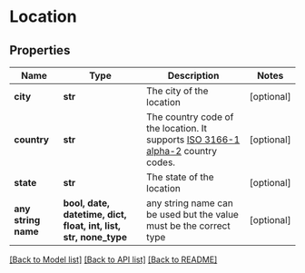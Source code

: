 # Location


## Properties
Name | Type | Description | Notes
------------ | ------------- | ------------- | -------------
**city** | **str** | The city of the location | [optional] 
**country** | **str** | The country code of the location. It supports [ISO 3166-1 alpha-2](https://en.wikipedia.org/wiki/ISO_3166-1_alpha-2) country codes.  | [optional] 
**state** | **str** | The state of the location | [optional] 
**any string name** | **bool, date, datetime, dict, float, int, list, str, none_type** | any string name can be used but the value must be the correct type | [optional]

[[Back to Model list]](../README.md#documentation-for-models) [[Back to API list]](../README.md#documentation-for-api-endpoints) [[Back to README]](../README.md)


